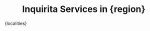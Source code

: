 <style>
    /* body {
        font-family: Arial, sans-serif;
        margin: 0;
        padding: 0;
        display: flex;
        justify-content: center;
        align-items: center;
        background-color: #f9f9f9;
        min-height: 100vh;
    } */
    h1 {
        text-align: center;
        margin-bottom: 20px;
    }
    .table-container {
        max-width: 100%;
        padding: 0px;
        height: 100%;
        display: flex;
        flex-direction: column;
    }
    .dynamic-table {
        display: flex;
        flex-wrap: wrap;
        gap: 0px;
        list-style: none;
        padding: 0;
        margin: 0;
        /* max-height: 80vh; */
        /* flex: 1; */
        overflow: auto;
        padding-left: 0 !important;
    }
    .dynamic-table li {
        padding: 2px;
        text-align: center;
        display: flex;
        align-items: center;
        justify-content: center;
        flex: 1 1 90px; /* Reduced minimum width */
        background-color: #3C3B6E;
    }
    /* li {
        background-color: #3C3B6E;
        color: gray;
        padding-left: 1px;
        padding-right: 1px;
    } */
    .active {
        text-decoration: none;
        color: white;
    }
    .inactive {
        text-decoration: none;
        color: gray;
        pointer-events: none;
        cursor: not-allowed;
    }
    a:visited {
        text-decoration: none;
        color: white;
    }
</style>
<div class="table-container">
    <h1>Inquirita Services in {region}</h1>
    <ul class="dynamic-table">
{localities}
    </ul>
</div>
